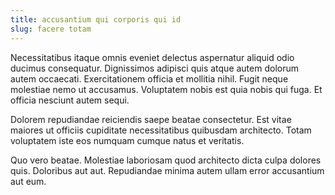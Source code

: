 ```yaml
---
title: accusantium qui corporis qui id
slug: facere totam
---
```


Necessitatibus itaque omnis eveniet delectus aspernatur aliquid odio ducimus consequatur. Dignissimos adipisci quis atque autem dolorum autem occaecati. Exercitationem officia et mollitia nihil. Fugit neque molestiae nemo ut accusamus. Voluptatem nobis est quia nobis qui fuga. Et officia nesciunt autem sequi.

Dolorem repudiandae reiciendis saepe beatae consectetur. Est vitae maiores ut officiis cupiditate necessitatibus quibusdam architecto. Totam voluptatem iste eos numquam cumque natus et veritatis.

Quo vero beatae. Molestiae laboriosam quod architecto dicta culpa dolores quis. Doloribus aut aut. Repudiandae minima autem ullam error accusantium aut eum.
